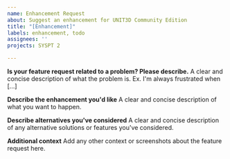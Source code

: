 ```yaml
---
name: Enhancement Request
about: Suggest an enhancement for UNIT3D Community Edition
title: "[Enhancement]"
labels: enhancement, todo
assignees: ''
projects: SYSPT 2

---
```


**Is your feature request related to a problem? Please describe.**
A clear and concise description of what the problem is. Ex. I'm always frustrated when [...]

**Describe the enhancement you'd like**
A clear and concise description of what you want to happen.

**Describe alternatives you've considered**
A clear and concise description of any alternative solutions or features you've considered.

**Additional context**
Add any other context or screenshots about the feature request here.
